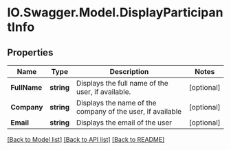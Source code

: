# IO.Swagger.Model.DisplayParticipantInfo
## Properties

Name | Type | Description | Notes
------------ | ------------- | ------------- | -------------
**FullName** | **string** | Displays the full name of the user, if available.  | [optional] 
**Company** | **string** | Displays the name of the company of the user, if available | [optional] 
**Email** | **string** | Displays the email of the user | [optional] 

[[Back to Model list]](../README.md#documentation-for-models) [[Back to API list]](../README.md#documentation-for-api-endpoints) [[Back to README]](../README.md)

